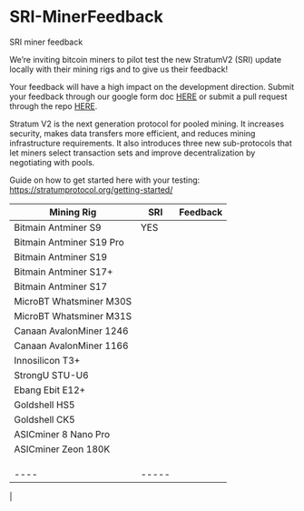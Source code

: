 # SRI-MinerFeedback
SRI miner feedback

We’re inviting bitcoin miners to pilot test the new StratumV2 (SRI) update locally with their mining rigs and to give us their feedback!

Your feedback will have a high impact on the development direction. Submit your feedback through our google form doc [HERE](https://forms.gle/TmGB5zYf4fdMmhDf8) or submit a pull request through the repo [HERE](https://github.com/AlejandroDeLaTorre/SRI-MinerFeedback/pulls).

Stratum V2 is the next generation protocol for pooled mining. It increases security, makes data transfers more efficient, and reduces mining infrastructure requirements. It also introduces three new sub-protocols that let miners select transaction sets and improve decentralization by negotiating with pools.

Guide on how to get started here with your testing: https://stratumprotocol.org/getting-started/


| Mining Rig | SRI | Feedback |
| ---- | ----- | ----- |
| Bitmain Antminer S9 | YES   | 
| Bitmain Antminer S19 Pro|       |
|Bitmain Antminer S19|       |
Bitmain Antminer S17+|       |
Bitmain Antminer S17|       |
MicroBT Whatsminer M30S|       |
MicroBT Whatsminer M31S|       |
Canaan AvalonMiner 1246|       |
Canaan AvalonMiner 1166|       |
Innosilicon T3+|       |
StrongU STU-U6|       |
Ebang Ebit E12+|       |
Goldshell HS5|       |
Goldshell CK5|       |
ASICminer 8 Nano Pro|       |
ASICminer Zeon 180K |       |
|  |       |  
|  |       |
|  |       |
| ---- | ----- |
|

